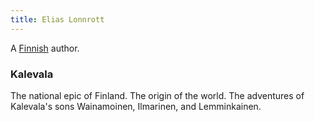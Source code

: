```yaml
---
title: Elias Lonnrott
---
```


A [Finnish](../index.html) author.

### Kalevala

The national epic of Finland. The origin of the world. The adventures of Kalevala's sons Wainamoinen, Ilmarinen, and Lemminkainen.
